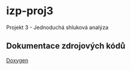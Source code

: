 # izp-proj3
Projekt 3 - Jednoduchá shluková analýza


## Dokumentace zdrojových kódů

[Doxygen](http://www.stack.nl/~dimitri/doxygen/)
